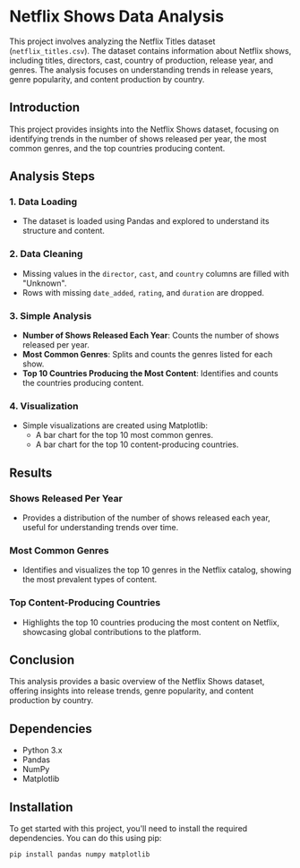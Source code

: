 # Netflix Shows Data Analysis

This project involves analyzing the Netflix Titles dataset (`netflix_titles.csv`). The dataset contains information about Netflix shows, including titles, directors, cast, country of production, release year, and genres. The analysis focuses on understanding trends in release years, genre popularity, and content production by country.

## Introduction

This project provides insights into the Netflix Shows dataset, focusing on identifying trends in the number of shows released per year, the most common genres, and the top countries producing content.


## Analysis Steps

### 1. Data Loading
- The dataset is loaded using Pandas and explored to understand its structure and content.

### 2. Data Cleaning
- Missing values in the `director`, `cast`, and `country` columns are filled with "Unknown".
- Rows with missing `date_added`, `rating`, and `duration` are dropped.

### 3. Simple Analysis
- **Number of Shows Released Each Year**: Counts the number of shows released per year.
- **Most Common Genres**: Splits and counts the genres listed for each show.
- **Top 10 Countries Producing the Most Content**: Identifies and counts the countries producing content.

### 4. Visualization
- Simple visualizations are created using Matplotlib:
  - A bar chart for the top 10 most common genres.
  - A bar chart for the top 10 content-producing countries.

## Results

### Shows Released Per Year
- Provides a distribution of the number of shows released each year, useful for understanding trends over time.

### Most Common Genres
- Identifies and visualizes the top 10 genres in the Netflix catalog, showing the most prevalent types of content.

### Top Content-Producing Countries
- Highlights the top 10 countries producing the most content on Netflix, showcasing global contributions to the platform.

## Conclusion
This analysis provides a basic overview of the Netflix Shows dataset, offering insights into release trends, genre popularity, and content production by country.

## Dependencies
- Python 3.x
- Pandas
- NumPy
- Matplotlib

## Installation

To get started with this project, you'll need to install the required dependencies. You can do this using pip:

```bash
pip install pandas numpy matplotlib



